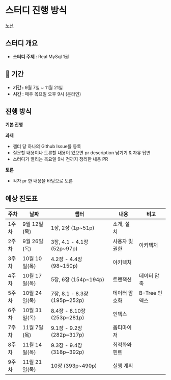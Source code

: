 # 스터디 진행 방식

[노션](https://phantom-sycamore-adc.notion.site/Real-MySQL-1-94fdc309657a4965af01c090266d6886?pvs=4)

## 스터디 개요

- **스터디 주제** : Real MySql 1권

## 📅 기간

- **기간 :** 9월 7일 ~ 11월 21일
- **시간** : 매주 목요일 오후 9시 (온라인)

## 진행 방식
**기본 진행**

**과제**

- 챕터 당 하나의 Github Issue를 등록
- 질문할 내용이나 토론할 내용이 있으면 pr description 남기기 & 자유 답변
- 스터디가 열리는 목요일 9시 전까지 정리한 내용 PR

**토론**

- 각자 pr 한 내용을 바탕으로 토론

## 예상 진도표

| 주차  | 날짜         | 챕터                         | 내용       | 비고         |
|-----|------------|----------------------------|----------|------------|
| 1주차 | 9월 12일(목)  | 1장, 2장 (1p~51p)            | 소개, 설치   |            |
| 2주차 | 9월 26일(목)  | 3장, 4.1 - 4.1장 (52p~97p)   | 사용자 및 권한 | 아키텍처       |            
| 3주차 | 10월 10일(목) | 4.2장 - 4.4장 (98~150p)      | 아키텍처     |            |
| 4주차 | 10월 17일(목) | 5장, 6장 (154p~194p)         | 트랜잭션     | 데이터 압축     |            
| 5주차 | 10월 24일(목) | 7장, 8.1 - 8.3장 (195p~252p) | 데이터 암호화  | B-Tree 인덱스 |            
| 6주차 | 10월 31일(목) | 8.4장 - 8.10장 (253p~281p)   | 인덱스      |            |
| 7주차 | 11월 7일(목)  | 9.1장 - 9.2장 (282p~317p)    | 옵티마이저    |            |
| 8주차 | 11월 14일(목) | 9.3장 - 9.4장 (318p~392p)    | 최적화와 힌트  |            |
| 9주차 | 11월 21일(목) | 10장 (393p~490p)            | 실행 계획    |            |

